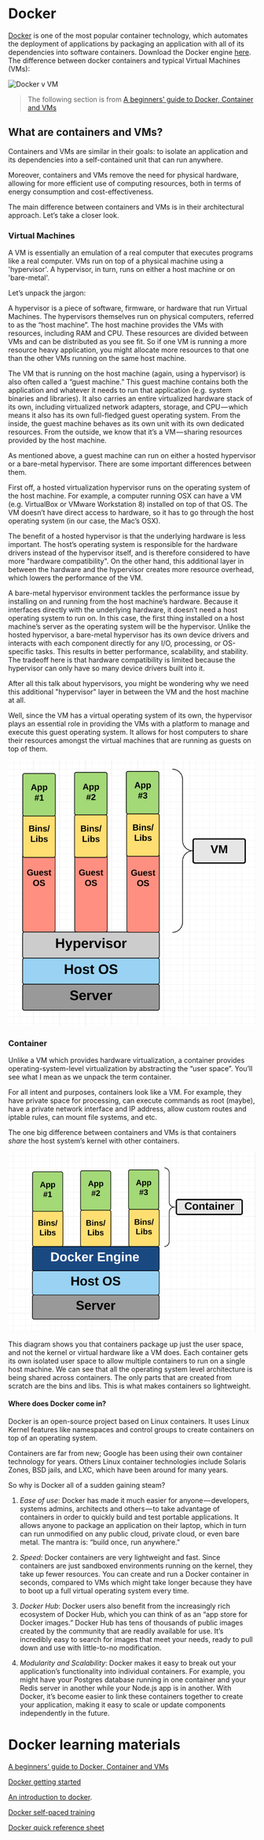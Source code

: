 # Docker
[Docker](https://www.docker.com/) is one of the most popular container technology, which automates the deployment of applications by packaging an application with all of its dependencies into software containers.  Download the Docker engine [here](https://docs.docker.com/engine/installation/). The difference between docker containers and typical Virtual Machines (VMs): 

![Docker v VM](docker-vm.png)

> The following section is from [A beginners' guide to Docker, Container and VMs](https://medium.freecodecamp.org/a-beginner-friendly-introduction-to-containers-vms-and-docker-79a9e3e119b) 

## What are containers and VMs?
Containers and VMs are similar in their goals: to isolate an application and its dependencies into a self-contained unit that can run anywhere.

Moreover, containers and VMs remove the need for physical hardware, allowing for more efficient use of computing resources, both in terms of energy consumption and cost-effectiveness.

The main difference between containers and VMs is in their architectural approach. Let’s take a closer look.

### Virtual Machines
A VM is essentially an emulation of a real computer that executes programs like a real computer. VMs run on top of a physical machine using a 'hypervisor'. A hypervisor, in turn, runs on either a host machine or on 'bare-metal'.

Let’s unpack the jargon:

A hypervisor is a piece of software, firmware, or hardware that run Virtual Machines. The hypervisors themselves run on physical computers, referred to as the “host machine”. The host machine provides the VMs with resources, including RAM and CPU. These resources are divided between VMs and can be distributed as you see fit. So if one VM is running a more resource heavy application, you might allocate more resources to that one than the other VMs running on the same host machine.

The VM that is running on the host machine (again, using a hypervisor) is also often called a “guest machine.” This guest machine contains both the application and whatever it needs to run that application (e.g. system binaries and libraries). It also carries an entire virtualized hardware stack of its own, including virtualized network adapters, storage, and CPU — which means it also has its own full-fledged guest operating system. From the inside, the guest machine behaves as its own unit with its own dedicated resources. From the outside, we know that it’s a VM — sharing resources provided by the host machine.

As mentioned above, a guest machine can run on either a hosted hypervisor or a bare-metal hypervisor. There are some important differences between them.

First off, a hosted virtualization hypervisor runs on the operating system of the host machine. For example, a computer running OSX can have a VM (e.g. VirtualBox or VMware Workstation 8) installed on top of that OS. The VM doesn’t have direct access to hardware, so it has to go through the host operating system (in our case, the Mac’s OSX).

The benefit of a hosted hypervisor is that the underlying hardware is less important. The host’s operating system is responsible for the hardware drivers instead of the hypervisor itself, and is therefore considered to have more "hardware compatibility". On the other hand, this additional layer in between the hardware and the hypervisor creates more resource overhead, which lowers the performance of the VM.

A bare-metal hypervisor environment tackles the performance issue by installing on and running from the host machine’s hardware. Because it interfaces directly with the underlying hardware, it doesn’t need a host operating system to run on. In this case, the first thing installed on a host machine’s server as the operating system will be the hypervisor. Unlike the hosted hypervisor, a bare-metal hypervisor has its own device drivers and interacts with each component directly for any I/O, processing, or OS-specific tasks. This results in better performance, scalability, and stability. The tradeoff here is that hardware compatibility is limited because the hypervisor can only have so many device drivers built into it.

After all this talk about hypervisors, you might be wondering why we need this additional "hypervisor" layer in between the VM and the host machine at all.

Well, since the VM has a virtual operating system of its own, the hypervisor plays an essential role in providing the VMs with a platform to manage and execute this guest operating system. It allows for host computers to share their resources amongst the virtual machines that are running as guests on top of them.

![VM](vm.png)


### Container
Unlike a VM which provides hardware virtualization, a container provides operating-system-level virtualization by abstracting the “user space”. You’ll see what I mean as we unpack the term container.

For all intent and purposes, containers look like a VM. For example, they have private space for processing, can execute commands as root (maybe), have a private network interface and IP address, allow custom routes and iptable rules, can mount file systems, and etc.

The one big difference between containers and VMs is that containers *share* the host system’s kernel with other containers.

![Docker](docker.png)

This diagram shows you that containers package up just the user space, and not the kernel or virtual hardware like a VM does. Each container gets its own isolated user space to allow multiple containers to run on a single host machine. We can see that all the operating system level architecture is being shared across containers. The only parts that are created from scratch are the bins and libs. This is what makes containers so lightweight.

#### Where does Docker come in?
Docker is an open-source project based on Linux containers. It uses Linux Kernel features like namespaces and control groups to create containers on top of an operating system.

Containers are far from new; Google has been using their own container technology for years. Others Linux container technologies include Solaris Zones, BSD jails, and LXC, which have been around for many years.

So why is Docker all of a sudden gaining steam?

1. *Ease of use*: Docker has made it much easier for anyone — developers, systems admins, architects and others — to take advantage of containers in order to quickly build and test portable applications. It allows anyone to package an application on their laptop, which in turn can run unmodified on any public cloud, private cloud, or even bare metal. The mantra is: “build once, run anywhere.”

2. *Speed*: Docker containers are very lightweight and fast. Since containers are just sandboxed environments running on the kernel, they take up fewer resources. You can create and run a Docker container in seconds, compared to VMs which might take longer because they have to boot up a full virtual operating system every time.

3. *Docker Hub*: Docker users also benefit from the increasingly rich ecosystem of Docker Hub, which you can think of as an “app store for Docker images.” Docker Hub has tens of thousands of public images created by the community that are readily available for use. It’s incredibly easy to search for images that meet your needs, ready to pull down and use with little-to-no modification.

4. *Modularity and Scalability*: Docker makes it easy to break out your application’s functionality into individual containers. For example, you might have your Postgres database running in one container and your Redis server in another while your Node.js app is in another. With Docker, it’s become easier to link these containers together to create your application, making it easy to scale or update components independently in the future.


# Docker learning materials

[A beginners' guide to Docker, Container and VMs](https://medium.freecodecamp.org/a-beginner-friendly-introduction-to-containers-vms-and-docker-79a9e3e119b)

[Docker getting started](https://docs.docker.com/get-started/)

[An introduction to docker](http://prakhar.me/docker-curriculum/).

[Docker self-paced training](https://training.docker.com/)

[Docker quick reference sheet](docker-quick-ref.pdf)

